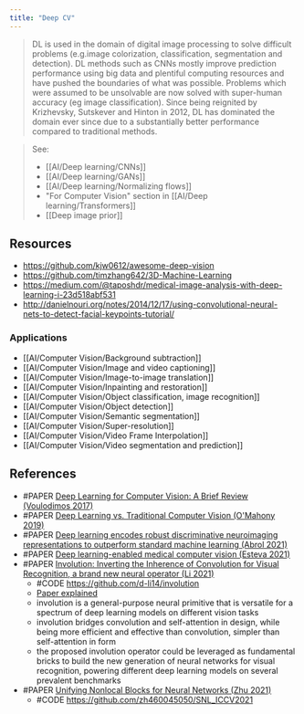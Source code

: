 ```yaml
---
title: "Deep CV"
---
```


> DL is used in the domain of digital image processing to solve difficult problems (e.g.image colorization, classification, segmentation and  detection). DL methods such as CNNs mostly improve prediction performance using big data and plentiful computing resources and have pushed the boundaries of what was possible. Problems which were assumed to be unsolvable are now solved with super-human accuracy (eg image classification). Since being reignited by Krizhevsky, Sutskever and Hinton in 2012, DL has dominated the domain ever since due to a substantially better performance compared to traditional methods.

> See:
> - [[AI/Deep learning/CNNs]]
> - [[AI/Deep learning/GANs]]
> - [[AI/Deep learning/Normalizing flows]] 
> - "For Computer Vision" section in [[AI/Deep learning/Transformers]]
> - [[Deep image prior]]


## Resources
- https://github.com/kjw0612/awesome-deep-vision
- https://github.com/timzhang642/3D-Machine-Learning
- https://medium.com/@taposhdr/medical-image-analysis-with-deep-learning-i-23d518abf531
- http://danielnouri.org/notes/2014/12/17/using-convolutional-neural-nets-to-detect-facial-keypoints-tutorial/

### Applications
- [[AI/Computer Vision/Background subtraction]]
- [[AI/Computer Vision/Image and video captioning]] 
- [[AI/Computer Vision/Image-to-image translation]]
- [[AI/Computer Vision/Inpainting and restoration]]
- [[AI/Computer Vision/Object classification, image recognition]]
- [[AI/Computer Vision/Object detection]]
- [[AI/Computer Vision/Semantic segmentation]]
- [[AI/Computer Vision/Super-resolution]]
- [[AI/Computer Vision/Video Frame Interpolation]]
- [[AI/Computer Vision/Video segmentation and prediction]]

## References
- #PAPER [Deep Learning for Computer Vision: A Brief Review (Voulodimos 2017)](https://www.hindawi.com/journals/cin/2018/7068349/)
- #PAPER [Deep Learning vs. Traditional Computer Vision (O'Mahony 2019)](https://arxiv.org/abs/1910.13796)
- #PAPER [Deep learning encodes robust discriminative neuroimaging representations to outperform standard machine learning (Abrol 2021)](https://www.nature.com/articles/s41467-020-20655-6)
- #PAPER [Deep learning-enabled medical computer vision (Esteva 2021)](https://www.nature.com/articles/s41746-020-00376-2)
- #PAPER [Involution: Inverting the Inherence of Convolution for Visual Recognition, a brand new neural operator (Li 2021)](https://arxiv.org/abs/2103.06255)
	- #CODE https://github.com/d-li14/involution
	- [Paper explained](https://www.youtube.com/watch?v=pH2jZun8MoY&list=WL&index=27&t=641s)
	- involution is a general-purpose neural primitive that is versatile for a spectrum of deep learning models on different vision tasks
	- involution bridges convolution and self-attention in design, while being more efficient and effective than convolution, simpler than self-attention in form
	- the proposed involution operator could be leveraged as fundamental bricks to build the new generation of neural networks for visual recognition, powering different deep learning models on several prevalent benchmarks
- #PAPER [Unifying Nonlocal Blocks for Neural Networks (Zhu 2021)](https://arxiv.org/abs/2108.02451v3)
	- #CODE https://github.com/zh460045050/SNL_ICCV2021